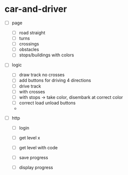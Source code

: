 # car-and-driver

  - [ ] page
    - [ ] road straight 
    - [ ] turns
    - [ ] crossings
    - [ ] obstacles
    - [ ] stops/buildings with colors

  - [ ] logic
    - [ ] draw track no crosses
    - [ ] add buttons for driving 4 directions
    - [ ] drive track
    - [ ] with crosses
    - [ ] with stops -> take color, disembark at correct color
    - [ ] correct load unload buttons
    - 

  - [ ] http
    - [ ] login
    - [ ] get level x
    - [ ] get level with code
    - [ ] save progress
    - [ ] display progress
    
